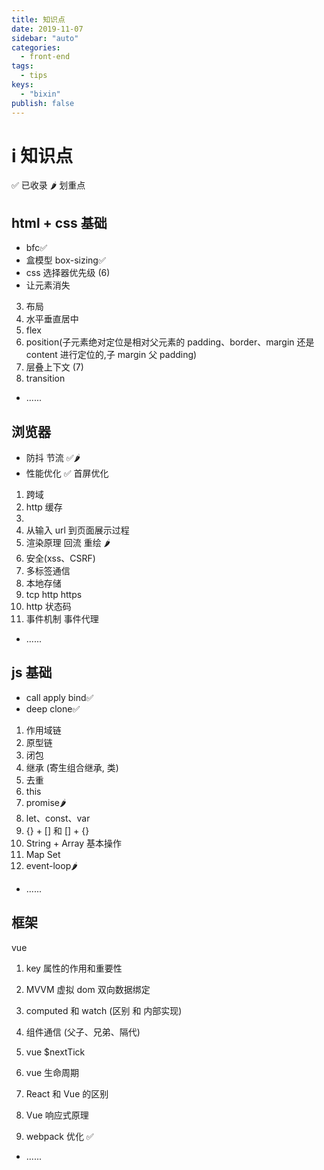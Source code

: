 ```yaml
---
title: 知识点
date: 2019-11-07
sidebar: "auto"
categories:
  - front-end
tags:
  - tips
keys:
  - "bixin"
publish: false
---
```


# i 知识点

✅ 已收录
🌶 划重点

## html + css 基础

- bfc✅
- 盒模型 box-sizing✅
- css 选择器优先级 (6)
- 让元素消失

3. 布局
4. 水平垂直居中
5. flex
6. position(子元素绝对定位是相对父元素的 padding、border、margin 还是 content 进行定位的,子 margin 父 padding)
7. 层叠上下文 (7)
8. transition

- ......

## 浏览器

- 防抖 节流 ✅🌶
- 性能优化 ✅ 首屏优化

1. 跨域
2. http 缓存
3. 
4. 从输入 url 到页面展示过程
5. 渲染原理 回流 重绘 🌶
6. 安全(xss、CSRF)
7. 多标签通信
8. 本地存储
9. tcp http https
10. http 状态码
11. 事件机制 事件代理

- ......

## js 基础

- call apply bind✅
- deep clone✅

1. 作用域链
2. 原型链
3. 闭包
4. 继承 (寄生组合继承, 类)
5. 去重
6. this
7. promise🌶
8. let、const、var
9. {} + [] 和 [] + {}
10. String + Array 基本操作
11. Map Set
12. event-loop🌶

- ......

## 框架

vue

1. key 属性的作用和重要性
1. MVVM 虚拟 dom 双向数据绑定
2. computed 和 watch (区别 和 内部实现)
3. 组件通信 (父子、兄弟、隔代)

4. vue \$nextTick
5. vue 生命周期
6. React 和 Vue 的区别
7. Vue 响应式原理
8. webpack 优化 ✅

- ......

<br/>
<Valine></Valine>
